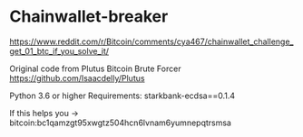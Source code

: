 # Chainwallet-breaker
https://www.reddit.com/r/Bitcoin/comments/cya467/chainwallet_challenge_get_01_btc_if_you_solve_it/

Original code from Plutus Bitcoin Brute Forcer https://github.com/Isaacdelly/Plutus

Python 3.6 or higher
Requirements: starkbank-ecdsa==0.1.4

If this helps you -> bitcoin:bc1qamzgt95xwgtz504hcn6lvnam6yumnepqtrsmsa
